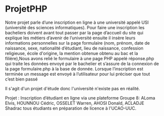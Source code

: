 # ProjetPHP
Notre projet parle d’une inscription en ligne à une université appelé USI (université des sciences informatiques). Pour faire une inscription les bacheliers doivent avant tout passer par la page d’accueil du site qui explique les métiers d’avenir de l’université ensuite il insère leurs informations personnelles sur la page formulaire (nom, prénom,  date de naissance, sexe, nationalité  d’étudiant, lieu de naissance, confession religieuse, école d'origine, la mention obtenue obtenu au bac et la filière),Nous avons relié le formulaire à une page PHP appelé réponse.php qui traite les données envoyé par le bachelier et s’assure de la connexion de la page formulaire.php à la base de donnée. Lorsque l’inscription est terminée un message est envoyé à l’utilisateur pour lui préciser que tout c’est bien passé

Il s'agit d'un projet d'étude donc l'université n'existe pas en réalité.

Projet : Inscription d’étudiant en ligne via une plateforme
Groupe 8: ALoma Elvis, HOUNNOU Cédric, OSSELET Warren, AHOSI Donald, ACLADJE Shadrac tous étudiants en préparation de licence à l'UCAO-UUC.


